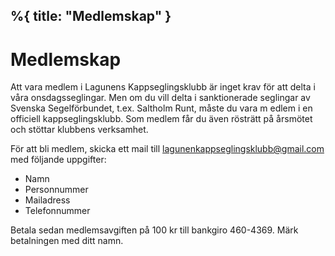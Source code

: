 %{
  title: "Medlemskap"
}
---
# Medlemskap
Att vara medlem i Lagunens Kappseglingsklubb är inget krav för att delta i våra onsdagsseglingar.
Men om du vill delta i sanktionerade seglingar av Svenska Segelförbundet, t.ex. Saltholm Runt, måste du vara m
edlem i en officiell kappseglingsklubb. Som medlem får du även rösträtt på årsmötet och stöttar klubbens verksamhet.

För att bli medlem, skicka ett mail till lagunenkappseglingsklubb@gmail.com med följande uppgifter:

- Namn
- Personnummer
- Mailadress
- Telefonnummer

Betala sedan medlemsavgiften på 100 kr till bankgiro 460-4369. Märk betalningen med ditt namn.
